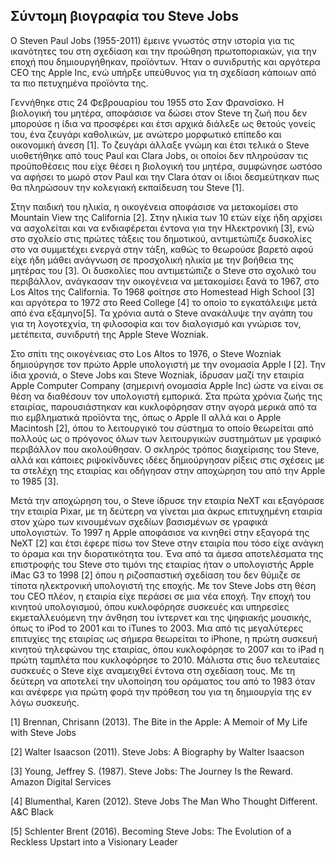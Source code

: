 ## Σύντομη βιογραφία του Steve Jobs

O Steven Paul Jobs (1955-2011) έμεινε γνωστός στην ιστορία για τις ικανότητες του στη σχεδίαση και την προώθηση πρωτοποριακών, για την εποχή που δημιουργήθηκαν, προϊόντων. Ήταν ο συνιδρυτής και αργότερα CEO της Apple Inc, ενώ υπήρξε υπεύθυνος για τη σχεδίαση κάποιων από τα πιο πετυχημένα προϊόντα της.

Γεννήθηκε στις 24 Φεβρουαρίου του 1955 στο Σαν Φρανσίσκο. Η βιολογική του μητέρα, αποφάσισε να δώσει στον Steve τη ζωή που δεν μπορούσε η ίδια να προσφέρει και έτσι αρχικά διάλεξε ως θετούς γονείς του, ένα ζευγάρι καθολικών, με ανώτερο μορφωτικό επίπεδο και οικονομική άνεση [1]. Το ζευγάρι άλλαξε γνώμη και έτσι τελικά ο Steve υιοθετήθηκε από τους Paul και Clara Jobs, οι οποίοι δεν πληρούσαν τις προϋποθέσεις που είχε θέσει η βιολογική του μητέρα, συμφώνησε ωστόσο να αφήσει το μωρό στον Paul και την Clara όταν οι ίδιοι δεσμεύτηκαν πως θα πληρώσουν την κολεγιακή εκπαίδευση του Steve [1].

Στην παιδική του ηλικία, η οικογένεια αποφάσισε να μετακομίσει στο Mountain View της California [2]. Στην ηλικία των 10 ετών είχε ήδη αρχίσει να ασχολείται και να ενδιαφέρεται έντονα για την Ηλεκτρονική [3], ενώ στο σχολείο στις πρώτες τάξεις του δημοτικού, αντιμετώπιζε δυσκολίες στο να συμμετέχει ενεργά στην τάξη, καθώς το θεωρούσε βαρετό αφού είχε ήδη μάθει ανάγνωση σε προσχολική ηλικία με την βοήθεια της μητέρας του [3]. Οι δυσκολίες που αντιμετώπιζε ο Steve στο σχολικό του περιβάλλον, ανάγκασαν την οικογένεια να μετακομίσει ξανά το 1967, στο Los Altos  της California. Το 1968 φοίτησε στο Homestead High School [3] και αργότερα το 1972 στο Reed College [4] το οποίο το εγκατάλειψε μετά από ένα εξάμηνο[5]. Τα χρόνια αυτά ο Steve ανακάλυψε την αγάπη του για τη λογοτεχνία, τη φιλοσοφία και τον διαλογισμό και γνώρισε τον, μετέπειτα, συνιδρυτή της Apple Steve Wozniak.

Στο σπίτι της οικογένειας στο Los Altos το 1976, ο Steve Wozniak δημιούργησε τον πρώτο Apple υπολογιστή με την ονομασία Apple I [2]. Την ίδια χρονιά, ο Steve Jobs και Steve Wozniak, ίδρυσαν μαζί την εταιρία Apple Computer Company (σημερινή ονομασία Apple Inc) ώστε να είναι σε θέση να διαθέσουν τον υπολογιστή εμπορικά. Στα πρώτα χρόνια ζωής της εταιρίας, παρουσιάστηκαν και κυκλοφόρησαν στην αγορά μερικά από τα πιο εμβληματικά προϊόντα της, όπως ο Apple II αλλά και ο Apple Macintosh [2], όπου το λειτουργικό του σύστημα το οποίο θεωρείται από πολλούς ως ο πρόγονος όλων των λειτουργικών συστημάτων με γραφικό περιβάλλον που ακολούθησαν. Ο σκληρός τρόπος διαχείρισης του Steve, αλλά και κάποιες ριψοκίνδυνες ιδέες δημιούργησαν ρίξεις στις σχέσεις με τα στελέχη της εταιρίας και οδήγησαν στην αποχώρηση του από την Apple το 1985 [3].

Μετά την αποχώρηση του, ο Steve ίδρυσε την εταιρία NeXT και εξαγόρασε την εταιρία Pixar, με τη δεύτερη να γίνεται μια άκρως επιτυχημένη εταιρία στον χώρο των κινουμένων σχεδίων βασισμένων σε γραφικά υπολογιστών. Το 1997 η Apple αποφάσισε να κινηθεί στην εξαγορά της NeXT [2] και έτσι έφερε πίσω τον Steve στην εταιρία που τόσο είχε ανάγκη το όραμα και την διορατικότητα του. Ένα από τα άμεσα αποτελέσματα της επιστροφής του Steve στο τιμόνι της εταιρίας ήταν ο υπολογιστής Apple iMac G3 το 1998 [2] όπου η ριζοσπαστική σχεδίαση του δεν θύμιζε σε τίποτα ηλεκτρονική υπολογιστή της εποχής. Με τον Steve Jobs στη θέση του CEO πλέον, η εταιρία είχε περάσει σε μια νέα εποχή. Την εποχή του κινητού υπολογισμού, όπου κυκλοφόρησε συσκευές και υπηρεσίες εκμεταλλευόμενη την άνθηση του ίντερνετ και της ψηφιακής μουσικής, όπως το iPod το 2001 και το iTunes το 2003. Μια από τις μεγαλύτερες επιτυχίες της εταιρίας ως σήμερα θεωρείται το iPhone, η πρώτη συσκευή κινητού τηλεφώνου της εταιρίας, όπου κυκλοφόρησε το 2007 και το iPad η πρώτη ταμπλέτα που κυκλοφόρησε το 2010. Μάλιστα στις δυο τελευταίες συσκευές ο Steve είχε αναμειχθεί έντονα στη σχεδίαση τους. Με τη δεύτερη να αποτελεί την υλοποίηση του οράματος του από το 1983 όταν και ανέφερε για πρώτη φορά την πρόθεση του για τη δημιουργία της εν λόγω συσκευής. 


[1] Brennan, Chrisann (2013). The Bite in the Apple: A Memoir of My Life with Steve Jobs

[2] Walter Isaacson (2011). Steve Jobs: A Biography by Walter Isaacson

[3] Young, Jeffrey S. (1987). Steve Jobs: The Journey Is the Reward. Amazon Digital Services

[4] Blumenthal, Karen (2012). Steve Jobs The Man Who Thought Different. A&C Black

[5] Schlenter Brent (2016). Becoming Steve Jobs: The Evolution of a Reckless Upstart into a Visionary Leader
